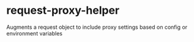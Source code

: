 request-proxy-helper
====================

Augments a request object to include proxy settings based on config or environment variables
